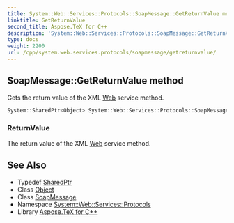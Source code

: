 ```yaml
---
title: System::Web::Services::Protocols::SoapMessage::GetReturnValue method
linktitle: GetReturnValue
second_title: Aspose.TeX for C++
description: 'System::Web::Services::Protocols::SoapMessage::GetReturnValue method. Gets the return value of the XML Web service method in C++.'
type: docs
weight: 2200
url: /cpp/system.web.services.protocols/soapmessage/getreturnvalue/
---
```

## SoapMessage::GetReturnValue method


Gets the return value of the XML [Web](../../../system.web/) service method.

```cpp
System::SharedPtr<Object> System::Web::Services::Protocols::SoapMessage::GetReturnValue()
```


### ReturnValue

The return value of the XML [Web](../../../system.web/) service method.

## See Also

* Typedef [SharedPtr](../../../system/sharedptr/)
* Class [Object](../../../system/object/)
* Class [SoapMessage](../)
* Namespace [System::Web::Services::Protocols](../../)
* Library [Aspose.TeX for C++](../../../)

